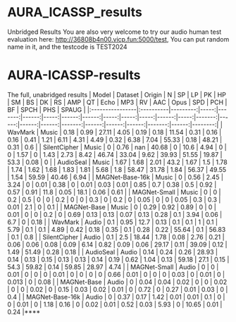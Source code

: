 # AURA_ICASSP_results
Unbridged Results
You are also very welcome to try our audio human test evaluation here: http://36808b4n00.vicp.fun:5000/test, You can put random name in it, and the testcode is TEST2024
# AURA-ICASSP-results
The full, unabridged results 
| Model           | Dataset   |   Origin |    N |     SP |    LP |   PK |    HP |    SM |   BS |   DK |   RS |   AMP |   QT |   Echo |   MP3 |    RV |   AAC |   Opus |   SPD |   PCH |    BF |   SPCH |   PHS |   SPAUG |
|:----------------|:----------|---------:|-----:|-------:|------:|-----:|------:|------:|-----:|-----:|-----:|------:|-----:|-------:|------:|------:|------:|-------:|------:|------:|------:|-------:|------:|--------:|
| WavMark         | Music     |     0.18 | 0.99 |  27.11 |  4.05 | 0.19 |  0.18 | 11.54 | 0.31 | 0.16 | 0.16 |  0.41 | 1.21 |   6.11 |  4.31 |  4.49 |  0.32 |   6.38 |  7.04 | 55.33 |  0.18 | 48.21  |  0.31 |    0.6  |
| SilentCipher    | Music     |     0    | 0.76 | nan    | 40.68 | 0    | 10.6  |  4.94 | 0    | 0    | 1.57 |  0    | 1.43 |   2.73 |  8.42 | 46.74 | 33.04 |   9.62 | 39.93 | 51.55 | 19.87 | 53.3   |  0.08 |    0    |
| AudioSeal       | Music     |     1.67 | 1.68 |   2.01 | 43.2  | 1.67 |  1.5  |  1.78 | 1.74 | 1.62 | 1.68 |  1.83 | 1.81 |   5.68 |  1.8  | 58.47 | 31.78 |   1.84 | 56.37 | 49.55 |  1.54 | 59.59  | 40.46 |    6.94 |
| MAGNet-Base-16k | Music     |     0    | 0.56 |   2.45 |  3.24 | 0    |  0.01 |  0.38 | 0    | 0.01 | 0.03 |  0.01 | 0.85 |   0.7  |  0.38 |  0.5  |  0.92 |   0.57 |  0.91 | 11.8  |  0.05 | 18.1   |  0.06 |    0.61 |
| MAGNet-Small    | Music     |     0    | 0    |   0.2  |  0.5  | 0    |  0    |  0.2  | 0    | 0    | 0.3  |  0    | 0.2  |   0    |  0.05 |  0    |  0    |   0.05 |  0.3  |  0.3  |  0.01 |  2.1   |  0    |    0.1  |
| MAGNet-Base     | Music     |     0    | 0.29 |   0.92 |  0.89 | 0    |  0    |  0.01 | 0    | 0    | 0.2  |  0    | 0.69 |   0.13 |  0.13 |  0.07 |  0.13 |   0.28 |  0.1  |  3.94 |  0.06 |  6.7   |  0    |    0.18 |
| WavMark         | Audio     |     0.1  | 0.95 |  12.7  |  0.13 | 0.1  |  0.1  |  1    | 0.1  | 5.79 | 0.1  |  0.1  | 4.89 |   0.42 |  0.18 |  0.35 |  0.1  |   0.28 |  0.22 | 55.64 |  0.1  | 56.83  |  0.1  |    0.8  |
| SilentCipher    | Audio     |     0.1  | 2.5  |  18.44 |  1.78 | 0.08 |  2.76 |  0.21 | 0.06 | 0.06 | 0.08 |  0.09 | 6.14 |   0.82 |  0.09 |  0.06 | 29.17 |   0.11 | 39.09 |  0.12 |  1.49 | 51.49  |  0.28 |    0.18 |
| AudioSeal       | Audio     |     0.14 | 0.24 |   0.26 | 28.93 | 0.14 |  0.13 |  0.15 | 0.13 | 0.13 | 0.14 |  0.19 | 0.62 |   1.04 |  0.13 | 59.18 | 27.1  |   0.15 | 54.3  | 59.82 |  0.14 | 59.85  | 28.97 |    4.74 |
| MAGNet-Small    | Audio     |     0    | 0    |   0.01 |  0    | 0    |  0    |  0.01 | 0    | 0    | 0    |  0    | 0.66 |   0.01 |  0    |  0    |  0    |   0.03 |  0    |  0.01 |  0    |  0.013 |  0    |    0.08 |
| MAGNet-Base     | Audio     |     0    | 0.04 |   0.04 |  0.02 | 0    |  0    |  0.02 | 0    | 0    | 0.02 |  0    | 0.15 |   0.03 |  0.02 |  0.01 |  0    |   0.72 |  0    |  0.27 |  0.01 |  0.03  |  0    |    0.4  |
| MAGNet-Base-16k | Audio     |     0    | 0.37 |   0.17 |  1.42 | 0.01 |  0.01 |  0.1  | 0    | 0    | 0.01 |  0    | 1.18 |   0.16 |  0    |  0.02 |  0.01 |   0.52 |  0.03 |  5.93 |  0    | 10.65  |  0.01 |    0.24 |****
